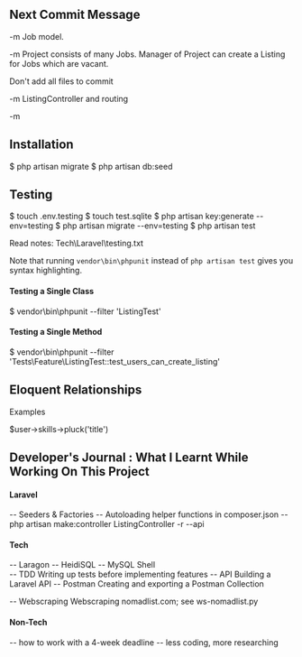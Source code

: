 
## Next Commit Message

-m
Job model.

-m
Project consists of many Jobs.
Manager of Project can create a Listing for Jobs which are vacant.



Don't add all files to commit






-m
ListingController and routing

-m




## Installation

$ php artisan migrate
$ php artisan db:seed



## Testing

$ touch .env.testing
$ touch test.sqlite
$ php artisan key:generate --env=testing
$ php artisan migrate --env=testing
$ php artisan test

Read notes: Tech\Laravel\testing.txt

Note that running `vendor\bin\phpunit` instead of
`php artisan test` gives you syntax highlighting.

#### Testing a Single Class
$ vendor\bin\phpunit --filter 'ListingTest'

#### Testing a Single Method
$ vendor\bin\phpunit --filter 'Tests\\Feature\\ListingTest::test_users_can_create_listing'










## Eloquent Relationships

Examples

$user->skills->pluck('title')





## Developer's Journal : What I Learnt While Working On This Project

#### Laravel
-- Seeders & Factories
-- Autoloading helper functions in composer.json
-- php artisan make:controller ListingController -r --api

#### Tech
-- Laragon
-- HeidiSQL
-- MySQL Shell	
-- TDD				Writing up tests before implementing features
-- API				Building a Laravel API
-- Postman			Creating and exporting a Postman Collection

-- Webscraping			Webscraping nomadlist.com; see ws-nomadlist.py

#### Non-Tech
-- how to work with a 4-week deadline
-- less coding, more researching
